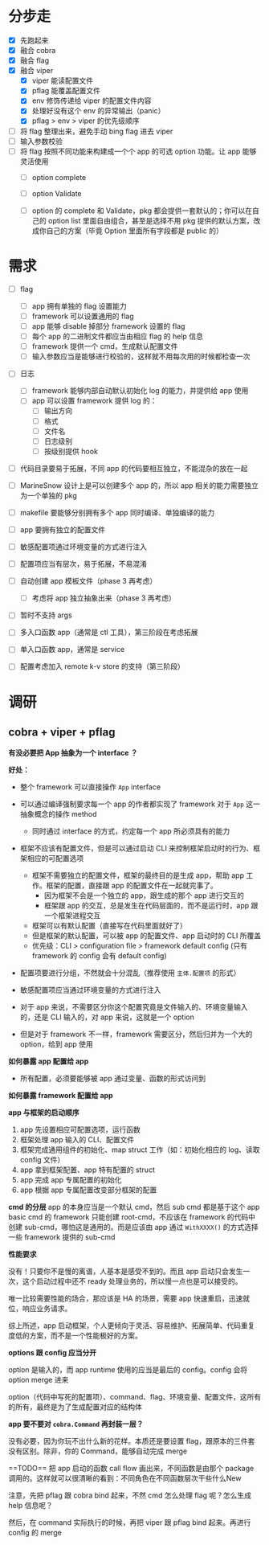 







# 分步走

- [x] 先跑起来
- [x] 融合 cobra
- [x] 融合 flag
- [x] 融合 viper
  - [x] viper 能读配置文件
  - [x] pflag 能覆盖配置文件
  - [x] env 修饰传递给 viper 的配置文件内容
  - [x] 处理好没有这个 env 的异常输出（panic）
  - [x] pflag > env > viper 的优先级顺序
- [ ] 将 flag 整理出来，避免手动 bing flag 进去 viper
- [ ] 输入参数校验
- [ ] 将 flag 按照不同功能来构建成一个个 app 的可选 option 功能。让 app 能够灵活使用
  - [ ] option complete
  - [ ] option Validate
  - [ ] option 的 complete 和 Validate，pkg 都会提供一套默认的；你可以在自己的 option list 里面自由组合，甚至是选择不用 pkg 提供的默认方案，改成你自己的方案（毕竟 Option 里面所有字段都是 public 的）











# 需求

- [ ] flag
  - [ ] app 拥有单独的 flag 设置能力
  - [ ] framework 可以设置通用的 flag
  - [ ] app 能够 disable 掉部分 framework 设置的 flag
  - [ ] 每个 app 的二进制文件都应当由相应 flag 的 help 信息
  - [ ] framework 提供一个 cmd，生成默认配置文件
  - [ ] 输入参数应当是能够进行校验的，这样就不用每次用的时候都检查一次
- [ ] 日志
  - [ ] framework 能够内部自动默认初始化 log 的能力，并提供给 app 使用
  - [ ] app 可以设置 framework 提供 log 的：
    - [ ] 输出方向
    - [ ] 格式
    - [ ] 文件名
    - [ ] 日志级别
    - [ ] 按级别提供 hook
- [ ] 代码目录要易于拓展，不同 app 的代码要相互独立，不能混杂的放在一起
- [ ] MarineSnow 设计上是可以创建多个 app 的，所以 app 相关的能力需要独立为一个单独的 pkg
- [ ] makefile 要能够分别拥有多个 app 同时编译、单独编译的能力
- [ ] app 要拥有独立的配置文件
- [ ] 敏感配置项通过环境变量的方式进行注入
- [ ] 配置项应当有层次，易于拓展，不易混淆
- [ ] 自动创建 app 模板文件（phase 3 再考虑）
  - [ ] 考虑将 app 独立抽象出来（phase 3 再考虑）
- [ ] 暂时不支持 args
- [ ] 多入口函数 app（通常是 ctl 工具），第三阶段在考虑拓展
- [ ] 单入口函数 app，通常是 service
- [ ] 配置考虑加入 remote k-v store 的支持（第三阶段）







# 调研

## cobra + viper + pflag









**有没必要把 App 抽象为一个 interface ？**

**好处：**

- 整个 framework 可以直接操作 `App` interface
- 可以通过编译强制要求每一个 app 的作者都实现了 framework 对于 `App` 这一抽象概念的操作 method
  - 同时通过 interface 的方式，约定每一个 app 所必须具有的能力










- 框架不应该有配置文件，但是可以通过启动 CLI 来控制框架启动时的行为、框架相应的可配置选项
  - 框架不需要独立的配置文件，框架的最终目的是生成 app，帮助 app 工作。框架的配置，直接跟 app 的配置文件在一起就完事了。
    - 因为框架不会是一个独立的 app，跟生成的那个 app 进行交互的
    - 框架跟 app 的交互，总是发生在代码层面的，而不是运行时，app 跟一个框架进程交互
  - 框架可以有默认配置（直接写在代码里面就好了）
  - 但是框架的默认配置，可以被 app 的配置文件、app 启动时的 CLI 所覆盖
  - 优先级：CLI > configuration file > framework default config (只有 framework 的 config 会有 default config)



- 配置项要进行分组，不然就会十分混乱（推荐使用 `主体.配置项` 的形式）
- 敏感配置项应当通过环境变量的方式进行注入








- 对于 app 来说，不需要区分你这个配置究竟是文件输入的、环境变量输入的，还是 CLI 输入的，对 app 来说，这就是一个 option
- 但是对于 framework 不一样，framework 需要区分，然后归并为一个大的 option，给到 app 使用








**如何暴露 app 配置给 app**
- 所有配置，必须要能够被 app 通过变量、函数的形式访问到


**如何暴露 framework 配置给 app**


**app 与框架的启动顺序**
1. app 先设置相应可配置选项，运行函数
2. 框架处理 app 输入的 CLI、配置文件
3. 框架完成通用组件的初始化、map struct 工作（如：初始化相应的 log、读取 config 文件）
4. app 拿到框架配置、app 特有配置的 struct
6. app 完成 app 专属配置的初始化
7. app 根据 app 专属配置改变部分框架的配置



**cmd 的分层**
app 的本身应当是一个默认 cmd，然后 sub cmd 都是基于这个 app basic cmd 的
framework 只能创建 root-cmd，不应该在 framework 的代码中创建 sub-cmd，哪怕这是通用的。而是应该由 app 通过 `WithXXXX()` 的方式选择一些 framework 提供的 sub-cmd





**性能要求**

没有！只要你不是慢的离谱，人基本是感受不到的。而且 app 启动只会发生一次，这个启动过程中还不 ready 处理业务的，所以慢一点也是可以接受的。

唯一比较需要性能的场合，那应该是 HA 的场景，需要 app 快速重启，迅速就位，响应业务请求。

综上所述，app 启动框架，个人更倾向于灵活、容易维护、拓展简单、代码重复度低的方案，而不是一个性能极好的方案。





**options 跟 config 应当分开**

option 是输入的，而 app runtime 使用的应当是最后的 config。config 会将 option merge 进来

option（代码中写死的配置项）、command、flag、环境变量、配置文件，这所有的所有，最终是为了生成配置对应的结构体







**app 要不要对 `cobra.Command` 再封装一层？**

没有必要，因为你玩不出什么新的花样。本质还是要设置 flag，跟原本的三件套没有区别。除非，你的 Command，能够自动完成 merge







==TODO== 把 app 启动的函数 call flow 画出来，不同函数是由那个 package 调用的。这样就可以很清晰的看到：不同角色在不同函数层次干些什么New







注意，先把 pflag 跟 cobra bind 起来，不然 cmd 怎么处理 flag 呢？怎么生成 help 信息呢？

然后，在 command 实际执行的时候，再把 viper 跟 pflag bind 起来。再进行 config 的 merge








